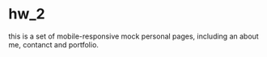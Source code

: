 # hw_2

this is a set of mobile-responsive mock personal pages, including an about me, contanct and portfolio.
